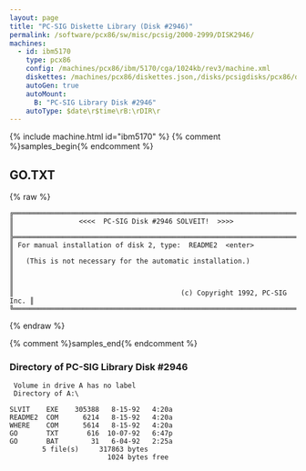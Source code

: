 ```yaml
---
layout: page
title: "PC-SIG Diskette Library (Disk #2946)"
permalink: /software/pcx86/sw/misc/pcsig/2000-2999/DISK2946/
machines:
  - id: ibm5170
    type: pcx86
    config: /machines/pcx86/ibm/5170/cga/1024kb/rev3/machine.xml
    diskettes: /machines/pcx86/diskettes.json,/disks/pcsigdisks/pcx86/diskettes.json
    autoGen: true
    autoMount:
      B: "PC-SIG Library Disk #2946"
    autoType: $date\r$time\rB:\rDIR\r
---
```


{% include machine.html id="ibm5170" %}
{% comment %}samples_begin{% endcomment %}

## GO.TXT

{% raw %}
```
╔═════════════════════════════════════════════════════════════════════════╗
║                <<<<  PC-SIG Disk #2946 SOLVEIT!  >>>>                   ║
╠═════════════════════════════════════════════════════════════════════════╣
║ For manual installation of disk 2, type:  README2  <enter>              ║
║   (This is not necessary for the automatic installation.)               ║
║                                                                         ║
║                                         (c) Copyright 1992, PC-SIG Inc. ║
╚═════════════════════════════════════════════════════════════════════════╝
```
{% endraw %}

{% comment %}samples_end{% endcomment %}

### Directory of PC-SIG Library Disk #2946

     Volume in drive A has no label
     Directory of A:\

    SLVIT    EXE    305388   8-15-92   4:20a
    README2  COM      6214   8-15-92   4:20a
    WHERE    COM      5614   8-15-92   4:20a
    GO       TXT       616  10-07-92   6:47p
    GO       BAT        31   6-04-92   2:25a
            5 file(s)     317863 bytes
                            1024 bytes free
